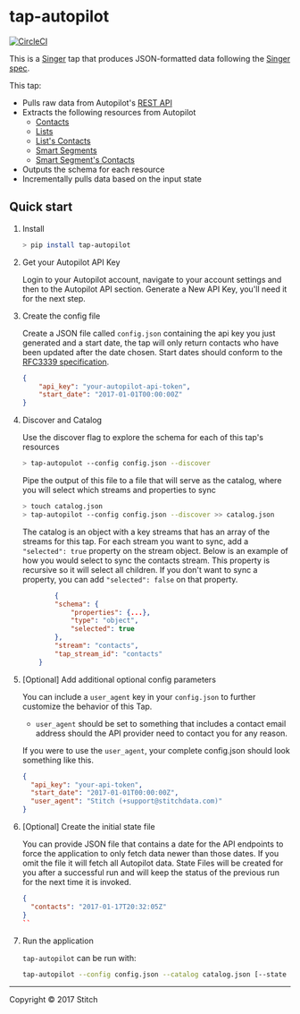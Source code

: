 # tap-autopilot

[![CircleCI](https://circleci.com/gh/singer-io/tap-autopilot.svg?style=svg)](https://circleci.com/gh/singer-io/tap-autopilot)

This is a [Singer](https://singer.io) tap that produces JSON-formatted data following the [Singer spec](https://github.com/singer-io/getting-started/blob/master/SPEC.md).

This tap:
- Pulls raw data from Autopilot's [REST API](http://docs.autopilot.apiary.io/)
- Extracts the following resources from Autopilot
  - [Contacts](http://docs.autopilot.apiary.io/#reference/api-methods/get-all-contacts/get-all-contacts)
  - [Lists](http://docs.autopilot.apiary.io/#reference/api-methods/lists/get-list-of-lists)
  - [List's Contacts](http://docs.autopilot.apiary.io/#reference/api-methods/get-contacts-on-list/get-contacts-on-list)
  - [Smart Segments](http://docs.autopilot.apiary.io/#reference/api-methods/smart-segments/get-list-of-smart-segments)
  - [Smart Segment's Contacts](http://docs.autopilot.apiary.io/#reference/api-methods/get-contacts-on-smart-segment/get-contacts-on-smart-segment)
- Outputs the schema for each resource
- Incrementally pulls data based on the input state
## Quick start

1. Install

    ```bash
    > pip install tap-autopilot
    ```

2. Get your Autopilot API Key

    Login to your Autopilot account, navigate to your account settings and then to the Autopilot API section. Generate a New API Key, you'll need it for the next step.

3. Create the config file

    Create a JSON file called `config.json` containing the api key you just generated and a start date, the tap will only return contacts who have been updated after the date chosen.
    Start dates should conform to the [RFC3339 specification](https://www.ietf.org/rfc/rfc3339.txt).

    ```json
    {
        "api_key": "your-autopilot-api-token",
        "start_date": "2017-01-01T00:00:00Z"
    }
    ```

4. Discover and Catalog

    Use the discover flag to explore the schema for each of this tap's resources

    ```bash
    > tap-autopulot --config config.json --discover
    ```

    Pipe the output of this file to a file that will serve as the catalog, where you will select which streams and properties to sync

    ```bash
    > touch catalog.json
    > tap-autopilot --config config.json --discover >> catalog.json
    ```

    The catalog is an object with a key streams that has an array of the streams for this tap. For each stream you want to sync, add a `"selected": true` property on the stream object. Below is an example of how you would select to sync the contacts stream. This property is recursive so it will select all children. If you don't want to sync a property, you can add `"selected": false` on that property.

    ```json
            {
            "schema": {
                "properties": {...},
                "type": "object",
                "selected": true
            },
            "stream": "contacts",
            "tap_stream_id": "contacts"
        }
    ```

5. [Optional] Add additional optional config parameters

    You can include a `user_agent` key in your `config.json` to further customize the behavior of this Tap.
    - `user_agent` should be set to something that includes a contact email address should the API provider need to contact you for any reason.

    If you were to use the `user_agent`, your complete config.json should look something like this.

    ```json
    {
      "api_key": "your-api-token",
      "start_date": "2017-01-01T00:00:00Z",
      "user_agent": "Stitch (+support@stitchdata.com)"
    }
    ```

6. [Optional] Create the initial state file

    You can provide JSON file that contains a date for the API endpoints
    to force the application to only fetch data newer than those dates.
    If you omit the file it will fetch all Autopilot data. State Files will be created for you after a successful run and will keep the status of the previous run for the next time it is invoked.

    ```json
    {
      "contacts": "2017-01-17T20:32:05Z"
    }
    ``

7. Run the application

    `tap-autopilot` can be run with:

    ```bash
    tap-autopilot --config config.json --catalog catalog.json [--state state.json]
    ```

---

Copyright &copy; 2017 Stitch
